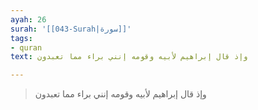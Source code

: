 ```yaml
---
ayah: 26
surah: '[[043-Surah|سورة]]'
tags:
- quran
text: وإذ قال إبراهيم لأبيه وقومه إنني براء مما تعبدون

---
```

> وإذ قال إبراهيم لأبيه وقومه إنني براء مما تعبدون
